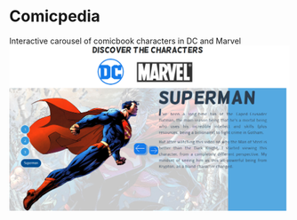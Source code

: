 # Comicpedia

Interactive carousel of comicbook characters in DC and Marvel
<img src="img/comicpedia.png"/>
